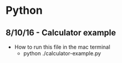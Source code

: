# Python

## 8/10/16  - Calculator example
* How to run this file in the mac terminal
  *  python ./calculator-example.py  
